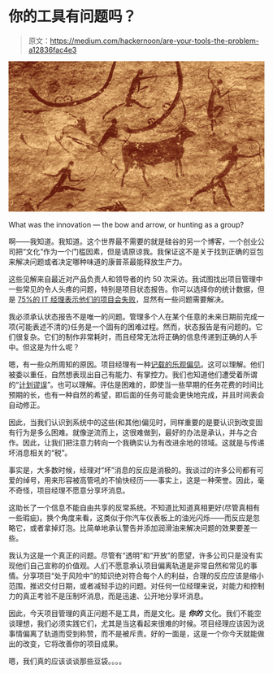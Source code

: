# 你的工具有问题吗？

> 原文：<https://medium.com/hackernoon/are-your-tools-the-problem-a12836fac4e3>

![](img/06f549c62d42bfe800fca8f070ef65c7.png)

What was the innovation — the bow and arrow, or hunting as a group?

啊——我知道。我知道。这个世界最不需要的就是硅谷的另一个博客，一个创业公司把“文化”作为一个门槛因素，但是请原谅我。我保证这不是关于找到正确的豆包来解决问题或者决定哪种味道的康普茶最能释放生产力。

这些见解来自最近对产品负责人和领导者的约 50 次采访。我试图找出项目管理中一些常见的令人头疼的问题，特别是项目状态报告。你可以选择你的统计数据，但是 [75%的 IT 经理表示他们的项目会失败](https://www.geneca.com/why-up-to-75-of-software-projects-will-fail/)，显然有一些问题需要解决。

我必须承认状态报告不是唯一的问题。管理多个人在某个任意的未来日期前完成一项(可能表述不清的)任务是一个固有的困难过程。然而，状态报告是有问题的。它们很复杂。它们的制作非常耗时，而且经常无法将正确的信息传递到正确的人手中。但这是为什么呢？

嗯，有一些众所周知的原因。项目经理有一种[记载的乐观偏见](https://www.emeraldinsight.com/doi/abs/10.1108/IJMPB-07-2016-0063)。这可以理解。他们被委以重任，自然想表现出自己有能力、有掌控力。我们也知道他们遭受着所谓的“[计划谬误](https://www.washingtonpost.com/business/the-planning-fallacy-can-derail-a-projects-best-intentions/2015/03/05/fcd019a0-c1bc-11e4-9271-610273846239_story.html?utm_term=.532ddfdce6b8)”。也可以理解。评估是困难的，即使当一些早期的任务花费的时间比预期的长，也有一种自然的希望，即后面的任务可能会更快地完成，并且时间表会自动修正。

因此，当我们认识到系统中的这些(和其他)偏见时，同样重要的是要认识到改变固有行为是多么困难。就像逆流而上，这很难做到，最好的办法是承认，并与之合作。因此，让我们把注意力转向一个我确实认为有改进余地的领域。这就是与传递坏消息相关的“税”。

事实是，大多数时候，经理对“坏”消息的反应是消极的。我谈过的许多公司都有可爱的绰号，用来形容被高管吼的不愉快经历——事实上，这是一种荣誉。因此，毫不奇怪，项目经理不愿意分享坏消息。

这助长了一个信息不能自由共享的反常系统。不知道比知道真相更好(尽管真相有一些瑕疵)。换个角度来看，这类似于你汽车仪表板上的油光闪烁——而反应是忽略它，或者拿掉灯泡。比简单地承认警告并添加润滑油来解决问题的效果要差一些。

我认为这是一个真正的问题。尽管有“透明”和“开放”的愿望，许多公司只是没有实现他们自己宣称的价值观。人们不愿意承认项目偏离轨道是非常自然和常见的事情。分享项目“处于风险中”的知识绝对符合每个人的利益，合理的反应应该是缩小范围，推迟交付日期，或者减轻手边的问题。对任何一位经理来说，对能力和控制力的真正考验不是压制坏消息，而是迅速、公开地分享坏消息。

因此，今天项目管理的真正问题不是工具，而是文化。是 ***你的*** 文化。我们不能空谈理想，我们必须实践它们，尤其是当这看起来很难的时候。项目经理应该因为说事情偏离了轨道而受到称赞，而不是被斥责。好的一面是，这是一个你今天就能做出的改变，它将改善你的项目成果。

嗯，我们真的应该谈谈那些豆袋。。。。